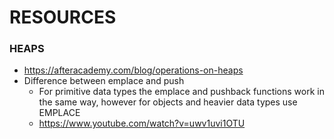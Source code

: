 # RESOURCES

### HEAPS
- https://afteracademy.com/blog/operations-on-heaps
- Difference between emplace and push
  - For primitive data types the emplace and pushback functions work in the same way, however for objects and heavier data types use EMPLACE
  - https://www.youtube.com/watch?v=uwv1uvi1OTU
